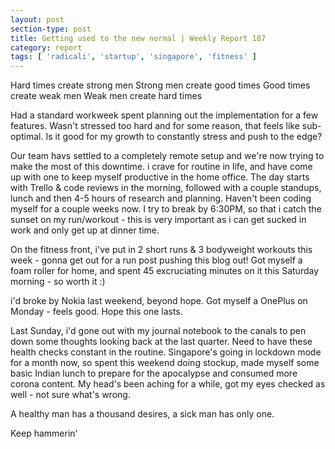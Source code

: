 ```yaml
---
layout: post
section-type: post
title: Getting used to the new normal | Weekly Report 187
category: report
tags: [ 'radicali', 'startup', 'singapore', 'fitness' ]
---
```


Hard times create strong men
Strong men create good times
Good times create weak men
Weak men create hard times

Had a standard workweek spent planning out the implementation for a few features. Wasn't stressed too hard and for some reason, that feels like sub-optimal. Is it good for my growth to constantly stress and push to the edge? 

Our team havs settled to a completely remote setup and we're now trying to make the most of this downtime. i crave for routine in life, and have come up with one to keep myself productive in the home office. The day starts with Trello & code reviews in the morning, followed with a couple standups, lunch and then 4-5 hours of research and planning. Haven't been coding myself for a couple weeks now. I try to break by 6:30PM, so that i catch the sunset on my run/workout - this is very important as i can get sucked in work and only get up at dinner time.

On the fitness front, i've put in 2 short runs & 3 bodyweight workouts this week - gonna get out for a run post pushing this blog out! Got myself a foam roller for home, and spent 45 excruciating minutes on it this Saturday morning - so worth it :)

i'd broke by Nokia last weekend, beyond hope. Got myself a OnePlus on Monday - feels good. Hope this one lasts. 

Last Sunday, i'd gone out with my journal notebook to the canals to pen down some thoughts looking back at the last quarter. Need to have these health checks constant in the routine. Singapore's going in lockdown mode for a month now, so spent this weekend doing stockup, made myself some basic Indian lunch to prepare for the apocalypse and consumed more corona content. My head's been aching for a while, got my eyes checked as well - not sure what's wrong. 

A healthy man has a thousand desires, a sick man has only one.

Keep hammerin'